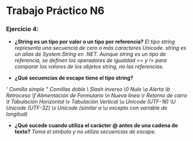 # Trabajo Práctico N6
### Ejercicio 4:
* **¿String es un tipo por valor o un tipo por referencia?**
_El tipo string representa una secuencia de cero o más caracteres Unicode. string es un alias de System.String en .NET._
_Aunque string es un tipo de referencia, se definen los operadores de igualdad == y != para comparar los valores de los objetos string, no las referencias._

* **¿Qué secuencias de escape tiene el tipo string?**

_\'	Comilla simple_
_\"	Comillas doble_
_\\	Slash inverso_
_\0	Nulo_
_\a	Alerta_
_\b	Retroceso_
_\f	Alimentación de Formulario_
_\n	Nueva linea_
_\r	Retorno de carro_
_\t	Tabulación Horizontal_
_\v	Tabulación Vertical_
_\u	Unicode (UTF-16)_
_\U	Unicode (UTF-32)_
_\x	Unicode (similar a \u excepto con variable de longitud)_

* **¿Qué sucede cuando utiliza el carácter @ antes de una cadena de texto?**
_Toma el simbolo y no utiliza secuencias de escape._
